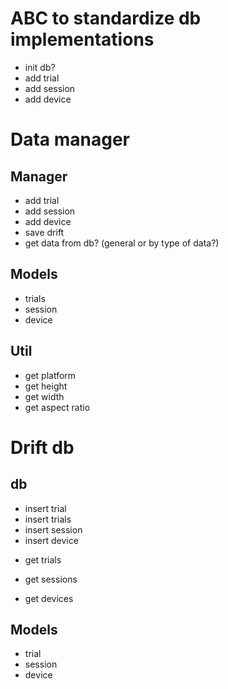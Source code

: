 # ABC to standardize db implementations
- init db?
- add trial
- add session
- add device

# Data manager
## Manager 

- add trial
- add session
- add device
- save drift
- get data from db? (general or by type of data?)

## Models
- trials
- session
- device

## Util
- get platform
- get height
- get width
- get aspect ratio

# Drift db
## db
- insert trial
- insert trials
- insert session
- insert device
<!-- - get trial? -->
- get trials
<!-- - get session? -->
- get sessions
<!-- - get device? -->
- get devices

## Models
- trial
- session
- device